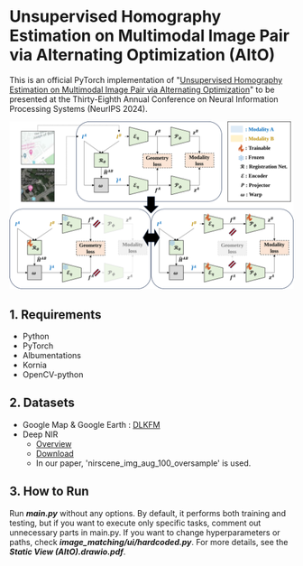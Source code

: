 # Unsupervised Homography Estimation on Multimodal Image Pair via Alternating Optimization (AltO)

This is an official PyTorch implementation of "[Unsupervised Homography Estimation on Multimodal Image Pair via Alternating Optimization](https://neurips.cc/virtual/2024/poster/92937)" to be presented at the Thirty-Eighth Annual Conference on Neural Information Processing Systems (NeurIPS 2024).

![](https://github.com/songsang7/AltO/blob/main/paper_figures/overall_archi_whitebackgrounded.svg)

## 1. Requirements
- Python
- PyTorch
- Albumentations
- Kornia
- OpenCV-python

## 2. Datasets
- Google Map & Google Earth : [DLKFM](https://github.com/placeforyiming/CVPR21-Deep-Lucas-Kanade-Homography)
- Deep NIR
   - [Overview](https://inkyusa.github.io/deepNIR_dataset/overview/synth/)
   - [Download](https://www.kaggle.com/datasets/enddl22/deepnir-nir-rgb-nirscene1-dataset)
   - In our paper, 'nirscene_img_aug_100_oversample' is used.

## 3. How to Run

Run ***main.py*** without any options. By default, it performs both training and testing, but if you want to execute only specific tasks, comment out unnecessary parts in main.py. If you want to change hyperparameters or paths, check ***image_matching/ui/hardcoded.py***. For more details, see the ***Static View (AltO).drawio.pdf***.
